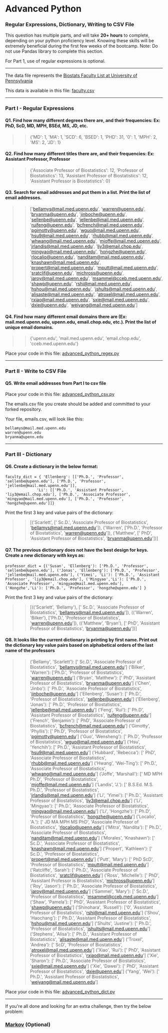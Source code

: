 # Advanced Python    

### Regular Expressions, Dictionary, Writing to CSV File  

This question has multiple parts, and will take **20+ hours** to complete, depending on your python proficiency level.  Knowing these skills will be extremely beneficial during the first few weeks of the bootcamp.  Note:  Do not use Pandas library to complete this section.  

For Part 1, use of regular expressions is optional.  

---

The data file represents the [Biostats Faculty List at University of Pennsylvania](http://www.med.upenn.edu/cceb/biostat/faculty.shtml)

This data is available in this file:  [faculty.csv](python/faculty.csv)

--- 

### Part I - Regular Expressions  


#### Q1. Find how many different degrees there are, and their frequencies: Ex:  PhD, ScD, MD, MPH, BSEd, MS, JD, etc.

>> {'MD': 1, 'MA': 1, 'SCD': 6, 'BSED': 1, 'PHD': 31, '0': 1, 'MPH': 2, 'MS': 2, 'JD': 1}


#### Q2. Find how many different titles there are, and their frequencies:  Ex:  Assistant Professor, Professor

>> {'Associate Professor of Biostatistics': 12, 'Professor of Biostatistics': 13, 'Assistant Professor of Biostatistics': 12, 'Assistant Professor is Biostatistics': 0}


#### Q3. Search for email addresses and put them in a list.  Print the list of email addresses.

>> ['bellamys@mail.med.upenn.edu', 'warren@upenn.edu', 'bryanma@upenn.edu', 'jinboche@upenn.edu', 'sellenbe@upenn.edu', 'jellenbe@mail.med.upenn.edu', 'ruifeng@upenn.edu', 'bcfrench@mail.med.upenn.edu', 'pgimotty@upenn.edu', 'wguo@mail.med.upenn.edu', 'hsu9@mail.med.upenn.edu', 'rhubb@mail.med.upenn.edu', 'whwang@mail.med.upenn.edu', 'mjoffe@mail.med.upenn.edu', 'jrlandis@mail.med.upenn.edu', 'liy3@email.chop.edu', 'mingyao@mail.med.upenn.edu', 'hongzhe@upenn.edu', 'rlocalio@upenn.edu', 'nanditam@mail.med.upenn.edu', 'knashawn@mail.med.upenn.edu', 'propert@mail.med.upenn.edu', 'mputt@mail.med.upenn.edu', 'sratclif@upenn.edu', 'michross@upenn.edu', 'jaroy@mail.med.upenn.edu', 'msammel@cceb.med.upenn.edu', 'shawp@upenn.edu', 'rshi@mail.med.upenn.edu', 'hshou@mail.med.upenn.edu', 'jshults@mail.med.upenn.edu', 'alisaste@mail.med.upenn.edu', 'atroxel@mail.med.upenn.edu', 'rxiao@mail.med.upenn.edu', 'sxie@mail.med.upenn.edu', 'dxie@upenn.edu', 'weiyang@mail.med.upenn.edu']


#### Q4. Find how many different email domains there are (Ex:  mail.med.upenn.edu, upenn.edu, email.chop.edu, etc.).  Print the list of unique email domains.

>> {'upenn.edu', 'mail.med.upenn.edu', 'email.chop.edu', 'cceb.med.upenn.edu'}

Place your code in this file: [advanced_python_regex.py](python/advanced_python_regex.py)

---

### Part II - Write to CSV File

#### Q5.  Write email addresses from Part I to csv file

Place your code in this file: [advanced_python_csv.py](python/advanced_python_csv.py)

The emails.csv file you create should be added and committed to your forked repository.

Your file, emails.csv, will look like this:
```
bellamys@mail.med.upenn.edu
warren@upenn.edu
bryanma@upenn.edu
```

---

### Part III - Dictionary

#### Q6.  Create a dictionary in the below format:
```
faculty_dict = { 'Ellenberg': [['Ph.D.', 'Professor', 'sellenbe@upenn.edu'], ['Ph.D.', 'Professor', 'jellenbe@mail.med.upenn.edu']],
              'Li': [['Ph.D.', 'Assistant Professor', 'liy3@email.chop.edu'], ['Ph.D.', 'Associate Professor', 'mingyao@mail.med.upenn.edu'], ['Ph.D.', 'Professor', 'hongzhe@upenn.edu']]}
```
Print the first 3 key and value pairs of the dictionary:

>> [('Scarlett', [' Sc.D.', 'Associate Professor of Biostatistics', 'bellamys@mail.med.upenn.edu']), ('Warren', ['Ph.D.', 'Professor of Biostatistics', 'warren@upenn.edu']), ('Matthew', [' PhD', 'Assistant Professor of Biostatistics', 'bryanma@upenn.edu'])] 

#### Q7.  The previous dictionary does not have the best design for keys.  Create a new dictionary with keys as:

```
professor_dict = {('Susan', 'Ellenberg'): ['Ph.D.', 'Professor', 'sellenbe@upenn.edu'], ('Jonas', 'Ellenberg'): ['Ph.D.', 'Professor', 'jellenbe@mail.med.upenn.edu'], ('Yimei', 'Li'): ['Ph.D.', 'Assistant Professor', 'liy3@email.chop.edu'], ('Mingyao','Li'): ['Ph.D.', 'Associate Professor', 'mingyao@mail.med.upenn.edu'], ('Hongzhe','Li'): ['Ph.D.', 'Professor', 'hongzhe@upenn.edu'] }
```

Print the first 3 key and value pairs of the dictionary:

>>  [(('Scarlett', 'Bellamy'), [' Sc.D.', 'Associate Professor of Biostatistics', 'bellamys@mail.med.upenn.edu']), (('Warren', 'Bilker'), ['Ph.D.', 'Professor of Biostatistics', 'warren@upenn.edu']), (('Matthew', 'Bryan'), [' PhD', 'Assistant Professor of Biostatistics', 'bryanma@upenn.edu'])]

#### Q8.  It looks like the current dictionary is printing by first name.  Print out the dictionary key value pairs based on alphabetical orders of the last name of the professors

>> ('Bellamy', 'Scarlett'): [' Sc.D.', 'Associate Professor of Biostatistics', 'bellamys@mail.med.upenn.edu']
('Bilker', 'Warren'): ['Ph.D.', 'Professor of Biostatistics', 'warren@upenn.edu']
('Bryan', 'Matthew'): [' PhD', 'Assistant Professor of Biostatistics', 'bryanma@upenn.edu']
('Chen', 'Jinbo'): [' Ph.D.', 'Associate Professor of Biostatistics', 'jinboche@upenn.edu']
('Ellenberg', 'Susan'): [' Ph.D.', 'Professor of Biostatistics', 'sellenbe@upenn.edu']
('Ellenberg', 'Jonas'): [' Ph.D.', 'Professor of Biostatistics', 'jellenbe@mail.med.upenn.edu']
('Feng', 'Rui'): [' Ph.D', 'Assistant Professor of Biostatistics', 'ruifeng@upenn.edu']
('French', 'Benjamin'): [' PhD', 'Associate Professor of Biostatistics', 'bcfrench@mail.med.upenn.edu']
('Gimotty', 'Phyllis'): [' Ph.D', 'Professor of Biostatistics', 'pgimotty@upenn.edu']
('Guo', 'Wensheng'): [' Ph.D', 'Professor of Biostatistics', 'wguo@mail.med.upenn.edu']
('Hsu', 'Yenchih'): [' Ph.D.', 'Assistant Professor of Biostatistics', 'hsu9@mail.med.upenn.edu']
('Hubbard', 'Rebecca'): [' PhD', 'Associate Professor of Biostatistics', 'rhubb@mail.med.upenn.edu']
('Hwang', 'Wei-Ting'): [' Ph.D.', 'Associate Professor of Biostatistics', 'whwang@mail.med.upenn.edu']
('Joffe', 'Marshall'): [' MD MPH Ph.D', 'Professor of Biostatistics', 'mjoffe@mail.med.upenn.edu']
('Landis', 'J.'): [' B.S.Ed. M.S. Ph.D.', 'Professor of Biostatistics', 'jrlandis@mail.med.upenn.edu']
('Li', 'Yimei'): [' Ph.D.', 'Assistant Professor of Biostatistics', 'liy3@email.chop.edu']
('Li', 'Mingyao'): [' Ph.D.', 'Associate Professor of Biostatistics', 'mingyao@mail.med.upenn.edu']
('Li', 'Hongzhe'): [' Ph.D', 'Professor of Biostatistics', 'hongzhe@upenn.edu']
('Localio', 'A.'): [' JD MA MPH MS PhD', 'Associate Professor of Biostatistics', 'rlocalio@upenn.edu']
('Mitra', 'Nandita'): [' Ph.D.', 'Associate Professor of Biostatistics', 'nanditam@mail.med.upenn.edu']
('Morales', 'Knashawn'): [' Sc.D.', 'Associate Professor of Biostatistics', 'knashawn@mail.med.upenn.edu']
('Propert', 'Kathleen'): [' Sc.D.', 'Professor of Biostatistics', 'propert@mail.med.upenn.edu']
('Putt', 'Mary'): [' PhD ScD', 'Professor of Biostatistics', 'mputt@mail.med.upenn.edu']
('Ratcliffe', 'Sarah'): [' Ph.D.', 'Associate Professor of Biostatistics', 'sratclif@upenn.edu']
('Ross', 'Michelle'): [' PhD', 'Assistant Professor is Biostatistics', 'michross@upenn.edu']
('Roy', 'Jason'): [' Ph.D.', 'Associate Professor of Biostatistics', 'jaroy@mail.med.upenn.edu']
('Sammel', 'Mary'): [' Sc.D.', 'Professor of Biostatistics', 'msammel@cceb.med.upenn.edu']
('Shaw', 'Pamela'): [' PhD', 'Assistant Professor of Biostatistics', 'shawp@upenn.edu']
('Shinohara', 'Russell'): ['0', 'Assistant Professor of Biostatistics', 'rshi@mail.med.upenn.edu']
('Shou', 'Haochang'): [' Ph.D.', 'Assistant Professor of Biostatistics', 'hshou@mail.med.upenn.edu']
('Shults', 'Justine'): [' Ph.D.', 'Professor of Biostatistics', 'jshults@mail.med.upenn.edu']
('Stephens', 'Alisa'): [' Ph.D.', 'Assistant Professor of Biostatistics', 'alisaste@mail.med.upenn.edu']
('Troxel', 'Andrea'): [' ScD', 'Professor of Biostatistics', 'atroxel@mail.med.upenn.edu']
('Xiao', 'Rui'): [' PhD', 'Assistant Professor of Biostatistics', 'rxiao@mail.med.upenn.edu']
('Xie', 'Sharon'): [' Ph.D.', 'Associate Professor of Biostatistics', 'sxie@mail.med.upenn.edu']
('Xie', 'Dawei'): [' PhD', 'Assistant Professor of Biostatistics', 'dxie@upenn.edu']
('Yang', 'Wei'): [' Ph.D.', 'Assistant Professor of Biostatistics', 'weiyang@mail.med.upenn.edu']

Place your code in this file: [advanced_python_dict.py](python/advanced_python_dict.py)

--- 

If you're all done and looking for an extra challenge, then try the below problem:  

### [Markov](python/markov.py) (Optional)

